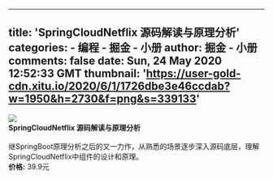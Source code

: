 
---
title: 'SpringCloudNetflix 源码解读与原理分析'
categories: 
    - 编程
    - 掘金 - 小册
author: 掘金 - 小册
comments: false
date: Sun, 24 May 2020 12:52:33 GMT
thumbnail: 'https://user-gold-cdn.xitu.io/2020/6/1/1726dbe3e46ccdab?w=1950&h=2730&f=png&s=339133'
---

<div>   
<img src="https://user-gold-cdn.xitu.io/2020/6/1/1726dbe3e46ccdab?w=1950&h=2730&f=png&s=339133" referrerpolicy="no-referrer"><br>
            <strong>SpringCloudNetflix 源码解读与原理分析</strong><br><br>
            继SpringBoot原理分析之后的又一力作，从熟悉的场景逐步深入源码底层，理解SpringCloudNetflix中组件的设计和原理。<br>
            <strong>价格:</strong> 39.9元
          
</div>
            